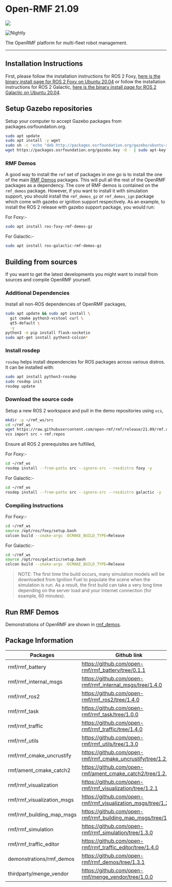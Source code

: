 # Open-RMF 21.09

![](https://github.com/open-rmf/rmf/workflows/build/badge.svg)

![Nightly](https://github.com/open-rmf/rmf/workflows/nightly/badge.svg)

The OpenRMF platform for multi-fleet robot management.

---

## Installation Instructions

First, please follow the installation instructions for ROS 2 Foxy,
[here is the binary install page for ROS 2 Foxy on Ubuntu 20.04](https://docs.ros.org/en/foxy/Installation/Ubuntu-Install-Debians.html) or follow the installation instructions for ROS 2 Galactic,
[here is the binary install page for ROS 2 Galactic on Ubuntu 20.04](https://docs.ros.org/en/galactic/Installation/Ubuntu-Install-Debians.html).

## Setup Gazebo repositories

Setup your computer to accept Gazebo packages from packages.osrfoundation.org.

```bash
sudo apt update
sudo apt install -y wget
sudo sh -c 'echo "deb http://packages.osrfoundation.org/gazebo/ubuntu-stable `lsb_release -cs` main" > /etc/apt/sources.list.d/gazebo-stable.list'
wget https://packages.osrfoundation.org/gazebo.key -O - | sudo apt-key add -
```

### RMF Demos

A good way to install the `rmf` set of packages in one go is to install the one of the main [RMF Demos](https://github.com/open-rmf/rmf_demos) packages. This will pull all the rest of the OpenRMF packages as a dependency. The core of RMF demos is contained on the `rmf_demos` package. However, if you want to install it with simulation support, you should install the `rmf_demos_gz` or `rmf_demos_ign` package which come with gazebo or ignition support respectively. As an example, to install the ROS 2 release with gazebo support package, you would run:

For Foxy:-

```bash
sudo apt install ros-foxy-rmf-demos-gz
```

For Galactic:-

```bash
sudo apt install ros-galactic-rmf-demos-gz
```

## Building from sources

If you want to get the latest developments you might want to install from sources and compile OpenRMF yourself.

### Additional Dependencies

Install all non-ROS dependencies of OpenRMF packages,

```bash
sudo apt update && sudo apt install \
  git cmake python3-vcstool curl \
  qt5-default \
  -y
python3 -m pip install flask-socketio
sudo apt-get install python3-colcon*
```

### Install rosdep

`rosdep` helps install dependencies for ROS packages across various distros. It can be installed with:

```bash
sudo apt install python3-rosdep
sudo rosdep init
rosdep update
```

### Download the source code

Setup a new ROS 2 workspace and pull in the demo repositories using `vcs`,

```bash
mkdir -p ~/rmf_ws/src
cd ~/rmf_ws
wget https://raw.githubusercontent.com/open-rmf/rmf/release/21.09/rmf.repos
vcs import src < rmf.repos
```

Ensure all ROS 2 prerequisites are fulfilled,

For Foxy:-

```bash
cd ~/rmf_ws
rosdep install --from-paths src --ignore-src --rosdistro foxy -y
```

For Galactic:-

```bash
cd ~/rmf_ws
rosdep install --from-paths src --ignore-src --rosdistro galactic -y
```

### Compiling Instructions

For Foxy:-

```bash
cd ~/rmf_ws
source /opt/ros/foxy/setup.bash
colcon build --cmake-args -DCMAKE_BUILD_TYPE=Release
```

For Galactic:-

```bash
cd ~/rmf_ws
source /opt/ros/galactic/setup.bash
colcon build --cmake-args -DCMAKE_BUILD_TYPE=Release
```

> NOTE: The first time the build occurs, many simulation models will be downloaded from Ignition Fuel to populate the scene when the simulation is run.
> As a result, the first build can take a very long time depending on the server load and your Internet connection (for example, 60 minutes).

## Run RMF Demos

Demonstrations of OpenRMF are shown in [rmf_demos](https://github.com/open-rmf/rmf_demos/).

## Package Information

| Packages                   | Github link                                                   | Version |
| -------------------------- | ------------------------------------------------------------- | ------- |
| rmf/rmf_battery            | https://github.com/open-rmf/rmf_battery/tree/0.1.1            | 0.1.1   |
| rmf/rmf_internal_msgs      | https://github.com/open-rmf/rmf_internal_msgs/tree/1.4.0      | 1.4.0   |
| rmf/rmf_ros2               | https://github.com/open-rmf/rmf_ros2/tree/1.4.0               | 1.4.0   |
| rmf/rmf_task               | https://github.com/open-rmf/rmf_task/tree/1.0.0               | 1.0.0   |
| rmf/rmf_traffic            | https://github.com/open-rmf/rmf_traffic/tree/1.4.0            | 1.4.0   |
| rmf/rmf_utils              | https://github.com/open-rmf/rmf_utils/tree/1.3.0              | 1.3.0   |
| rmf/rmf_cmake_uncrustify   | https://github.com/open-rmf/rmf_cmake_uncrustify/tree/1.2.0   | 1.2.0   |
| rmf/ament_cmake_catch2     | https://github.com/open-rmf/ament_cmake_catch2/tree/1.2.0     | 1.2.0   |
| rmf/rmf_visualization      | https://github.com/open-rmf/rmf_visualization/tree/1.2.1      | 1.2.1   |
| rmf/rmf_visualization_msgs | https://github.com/open-rmf/rmf_visualization_msgs/tree/1.2.0 | 1.2.0   |
| rmf/rmf_building_map_msgs  | https://github.com/open-rmf/rmf_building_map_msgs/tree/1.2.0  | 1.2.0   |
| rmf/rmf_simulation         | https://github.com/open-rmf/rmf_simulation/tree/1.3.0         | 1.3.0   |
| rmf/rmf_traffic_editor     | https://github.com/open-rmf/rmf_traffic_editor/tree/1.4.0     | 1.4.0   |
| demonstrations/rmf_demos   | https://github.com/open-rmf/rmf_demos/tree/1.3.1              | 1.3.1   |
| thirdparty/menge_vendor    | https://github.com/open-rmf/menge_vendor/tree/1.0.0           | 1.0.0   |
